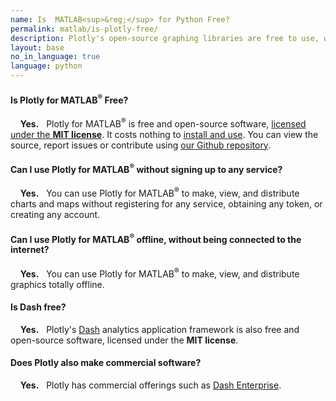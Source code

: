 ```yaml
---
name: Is  MATLAB<sup>&reg;</sup> for Python Free?
permalink: matlab/is-plotly-free/
description: Plotly's open-source graphing libraries are free to use, work offline and don't require any account registration. Plotly also has commercial offerings, such as Dash Enterprise and Chart Studio Enterprise.
layout: base
no_in_language: true
language: python
---
```


#### Is Plotly for  MATLAB<sup>&reg;</sup> Free?

&nbsp;  &nbsp; **Yes.** &nbsp; Plotly for  MATLAB<sup>&reg;</sup> is free and open-source software, [licensed under the **MIT license**](https://github.com/plotly/plotly_matlab/blob/master/LICENSE). It costs nothing to [install and use](/matlab/getting-started). You can view the source, report issues or contribute using [our Github repository](https://github.com/plotly/plotly_matlab).

#### Can I use Plotly for  MATLAB<sup>&reg;</sup> without signing up to any service?

&nbsp;  &nbsp; **Yes.** &nbsp; You can use Plotly for  MATLAB<sup>&reg;</sup> to make, view, and distribute charts and maps without registering for any service,
obtaining any token, or creating any account.

#### Can I use Plotly for  MATLAB<sup>&reg;</sup> offline, without being connected to the internet?

&nbsp;  &nbsp; **Yes.** &nbsp; You can use Plotly for  MATLAB<sup>&reg;</sup> to make, view, and distribute graphics totally offline.

#### Is Dash free?

&nbsp;  &nbsp; **Yes.** &nbsp; Plotly's [Dash](https://plotly.com/dash) analytics application framework is also free and open-source software, licensed under the **MIT license**.

#### Does Plotly also make commercial software?

&nbsp;  &nbsp; **Yes.** &nbsp; Plotly has commercial offerings such as [Dash Enterprise](https://plotly.com/dash).

